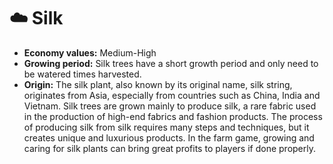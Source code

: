 # ☁️ Silk

* **Economy values:** Medium-High
* **Growing period:** Silk trees have a short growth period and only need to be watered  times harvested.
* **Origin:** The silk plant, also known by its original name, silk string, originates from Asia, especially from countries such as China, India and Vietnam. Silk trees are grown mainly to produce silk, a rare fabric used in the production of high-end fabrics and fashion products. The process of producing silk from silk requires many steps and techniques, but it creates unique and luxurious products. In the farm game, growing and caring for silk plants can bring great profits to players if done properly.
